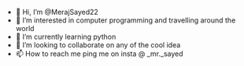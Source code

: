 - 👋 Hi, I’m @MerajSayed22
- 👀 I’m interested in computer programming and travelling around the world
- 🌱 I’m currently learning python
- 💞️ I’m looking to collaborate on any of the cool idea
- 📫 How to reach me ping me on insta @ _mr._sayed

<!---
MerajSayed22/MerajSayed22 is a ✨ special ✨ repository because its `README.md` (this file) appears on your GitHub profile.
You can click the Preview link to take a look at your changes.
--->
